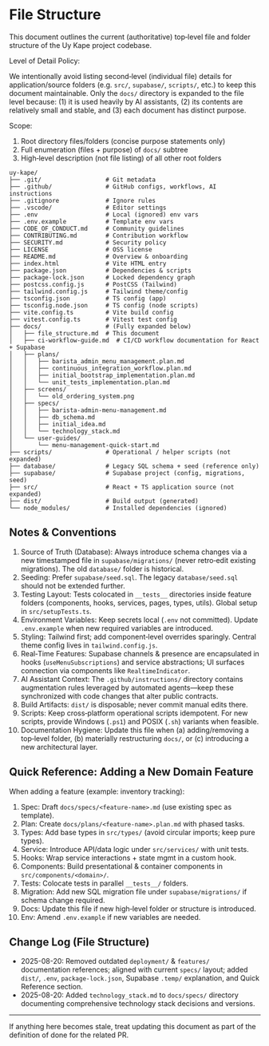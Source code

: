 # File Structure

This document outlines the current (authoritative) top‑level file and folder structure of the Uy Kape project codebase.

Level of Detail Policy:

We intentionally avoid listing second‑level (individual file) details for application/source folders (e.g. `src/`, `supabase/`, `scripts/`, etc.) to keep this document maintainable. Only the `docs/` directory is expanded to the file level because: (1) it is used heavily by AI assistants, (2) its contents are relatively small and stable, and (3) each document has distinct purpose.

Scope:

1. Root directory files/folders (concise purpose statements only)
2. Full enumeration (files + purpose) of `docs/` subtree
3. High‑level description (not file listing) of all other root folders

```text
uy-kape/
├── .git/                  # Git metadata
├── .github/               # GitHub configs, workflows, AI instructions
├── .gitignore             # Ignore rules
├── .vscode/               # Editor settings
├── .env                   # Local (ignored) env vars
├── .env.example           # Template env vars
├── CODE_OF_CONDUCT.md     # Community guidelines
├── CONTRIBUTING.md        # Contribution workflow
├── SECURITY.md            # Security policy
├── LICENSE                # OSS license
├── README.md              # Overview & onboarding
├── index.html             # Vite HTML entry
├── package.json           # Dependencies & scripts
├── package-lock.json      # Locked dependency graph
├── postcss.config.js      # PostCSS (Tailwind)
├── tailwind.config.js     # Tailwind theme/config
├── tsconfig.json          # TS config (app)
├── tsconfig.node.json     # TS config (node scripts)
├── vite.config.ts         # Vite build config
├── vitest.config.ts       # Vitest test config
├── docs/                  # (Fully expanded below)
│   ├── file_structure.md  # This document
│   ├── ci-workflow-guide.md  # CI/CD workflow documentation for React + Supabase
│   ├── plans/
│   │   ├── barista_admin_menu_management.plan.md
│   │   ├── continuous_integration_workflow.plan.md
│   │   ├── initial_bootstrap_implementation.plan.md
│   │   └── unit_tests_implementation.plan.md
│   ├── screens/
│   │   └── old_ordering_system.png
│   ├── specs/
│   │   ├── barista-admin-menu-management.md
│   │   ├── db_schema.md
│   │   ├── initial_idea.md
│   │   └── technology_stack.md
│   └── user-guides/
│       └── menu-management-quick-start.md
├── scripts/               # Operational / helper scripts (not expanded)
├── database/              # Legacy SQL schema + seed (reference only)
├── supabase/              # Supabase project (config, migrations, seed)
├── src/                   # React + TS application source (not expanded)
├── dist/                  # Build output (generated)
└── node_modules/          # Installed dependencies (ignored)
```

## Notes & Conventions

1. Source of Truth (Database): Always introduce schema changes via a new timestamped file in `supabase/migrations/` (never retro‑edit existing migrations). The old `database/` folder is historical.
2. Seeding: Prefer `supabase/seed.sql`. The legacy `database/seed.sql` should not be extended further.
3. Testing Layout: Tests colocated in `__tests__` directories inside feature folders (components, hooks, services, pages, types, utils). Global setup in `src/setupTests.ts`.
4. Environment Variables: Keep secrets local (`.env` not committed). Update `.env.example` when new required variables are introduced.
5. Styling: Tailwind first; add component‑level overrides sparingly. Central theme config lives in `tailwind.config.js`.
6. Real‑Time Features: Supabase channels & presence are encapsulated in hooks (`useMenuSubscriptions`) and service abstractions; UI surfaces connection via components like `RealtimeIndicator`.
7. AI Assistant Context: The `.github/instructions/` directory contains augmentation rules leveraged by automated agents—keep these synchronized with code changes that alter public contracts.
8. Build Artifacts: `dist/` is disposable; never commit manual edits there.
9. Scripts: Keep cross‑platform operational scripts idempotent. For new scripts, provide Windows (`.ps1`) and POSIX (`.sh`) variants when feasible.
10. Documentation Hygiene: Update this file when (a) adding/removing a top‑level folder, (b) materially restructuring `docs/`, or (c) introducing a new architectural layer.

## Quick Reference: Adding a New Domain Feature

When adding a feature (example: inventory tracking):

1. Spec: Draft `docs/specs/<feature-name>.md` (use existing spec as template).
2. Plan: Create `docs/plans/<feature-name>.plan.md` with phased tasks.
3. Types: Add base types in `src/types/` (avoid circular imports; keep pure types).
4. Service: Introduce API/data logic under `src/services/` with unit tests.
5. Hooks: Wrap service interactions + state mgmt in a custom hook.
6. Components: Build presentational & container components in `src/components/<domain>/`.
7. Tests: Colocate tests in parallel `__tests__/` folders.
8. Migration: Add new SQL migration file under `supabase/migrations/` if schema change required.
9. Docs: Update this file if new high‑level folder or structure is introduced.
10. Env: Amend `.env.example` if new variables are needed.

## Change Log (File Structure)

- 2025-08-20: Removed outdated `deployment/` & `features/` documentation references; aligned with current `specs/` layout; added `dist/`, `.env`, `package-lock.json`, Supabase `.temp/` explanation, and Quick Reference section.
- 2025-08-20: Added `technology_stack.md` to `docs/specs/` directory documenting comprehensive technology stack decisions and versions.

---

If anything here becomes stale, treat updating this document as part of the definition of done for the related PR.
